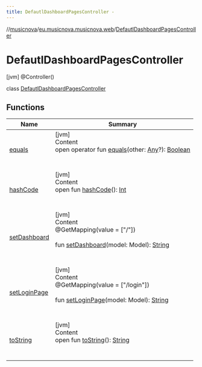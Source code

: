 ```yaml
---
title: DefautlDashboardPagesController -
---
```

//[musicnova](../../index.md)/[eu.musicnova.musicnova.web](../index.md)/[DefautlDashboardPagesController](index.md)



# DefautlDashboardPagesController  
 [jvm] @Controller()  
  
class [DefautlDashboardPagesController](index.md)   


## Functions  
  
|  Name|  Summary| 
|---|---|
| <a name="kotlin/Any/equals/#kotlin.Any?/PointingToDeclaration/"></a>[equals](../-web-auth-config/index.md#%5Bkotlin%2FAny%2Fequals%2F%23kotlin.Any%3F%2FPointingToDeclaration%2F%5D%2FFunctions%2F-1598902834)| <a name="kotlin/Any/equals/#kotlin.Any?/PointingToDeclaration/"></a>[jvm]  <br>Content  <br>open operator fun [equals](../-web-auth-config/index.md#%5Bkotlin%2FAny%2Fequals%2F%23kotlin.Any%3F%2FPointingToDeclaration%2F%5D%2FFunctions%2F-1598902834)(other: [Any](https://kotlinlang.org/api/latest/jvm/stdlib/kotlin/-any/index.html)?): [Boolean](https://kotlinlang.org/api/latest/jvm/stdlib/kotlin/-boolean/index.html)  <br><br><br>
| <a name="kotlin/Any/hashCode/#/PointingToDeclaration/"></a>[hashCode](../-web-auth-config/index.md#%5Bkotlin%2FAny%2FhashCode%2F%23%2FPointingToDeclaration%2F%5D%2FFunctions%2F-1598902834)| <a name="kotlin/Any/hashCode/#/PointingToDeclaration/"></a>[jvm]  <br>Content  <br>open fun [hashCode](../-web-auth-config/index.md#%5Bkotlin%2FAny%2FhashCode%2F%23%2FPointingToDeclaration%2F%5D%2FFunctions%2F-1598902834)(): [Int](https://kotlinlang.org/api/latest/jvm/stdlib/kotlin/-int/index.html)  <br><br><br>
| <a name="eu.musicnova.musicnova.web/DefautlDashboardPagesController/setDashboard/#org.springframework.ui.Model/PointingToDeclaration/"></a>[setDashboard](set-dashboard.md)| <a name="eu.musicnova.musicnova.web/DefautlDashboardPagesController/setDashboard/#org.springframework.ui.Model/PointingToDeclaration/"></a>[jvm]  <br>Content  <br>@GetMapping(value = ["/"])  <br>  <br>fun [setDashboard](set-dashboard.md)(model: Model): [String](https://kotlinlang.org/api/latest/jvm/stdlib/kotlin/-string/index.html)  <br><br><br>
| <a name="eu.musicnova.musicnova.web/DefautlDashboardPagesController/setLoginPage/#org.springframework.ui.Model/PointingToDeclaration/"></a>[setLoginPage](set-login-page.md)| <a name="eu.musicnova.musicnova.web/DefautlDashboardPagesController/setLoginPage/#org.springframework.ui.Model/PointingToDeclaration/"></a>[jvm]  <br>Content  <br>@GetMapping(value = ["/login"])  <br>  <br>fun [setLoginPage](set-login-page.md)(model: Model): [String](https://kotlinlang.org/api/latest/jvm/stdlib/kotlin/-string/index.html)  <br><br><br>
| <a name="kotlin/Any/toString/#/PointingToDeclaration/"></a>[toString](../-web-auth-config/index.md#%5Bkotlin%2FAny%2FtoString%2F%23%2FPointingToDeclaration%2F%5D%2FFunctions%2F-1598902834)| <a name="kotlin/Any/toString/#/PointingToDeclaration/"></a>[jvm]  <br>Content  <br>open fun [toString](../-web-auth-config/index.md#%5Bkotlin%2FAny%2FtoString%2F%23%2FPointingToDeclaration%2F%5D%2FFunctions%2F-1598902834)(): [String](https://kotlinlang.org/api/latest/jvm/stdlib/kotlin/-string/index.html)  <br><br><br>

